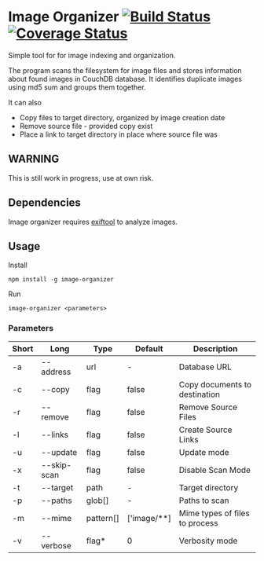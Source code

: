 # Image Organizer [![Build Status](https://travis-ci.org/AGrzes/image-organizer.svg?branch=develop)](https://travis-ci.org/AGrzes/image-organizer) [![Coverage Status](https://coveralls.io/repos/github/AGrzes/image-organizer/badge.svg?branch=develop)](https://coveralls.io/github/AGrzes/image-organizer?branch=develop)
Simple tool for for image indexing and organization.

The program scans the filesystem for image files and stores information about found images in CouchDB database. It identifies duplicate images using md5 sum and groups them together.

It can also 
* Copy files to target directory, organized by image creation date
* Remove source file - provided copy exist
* Place a link to target directory in place where source file was

## WARNING
This is still work in progress, use  at own risk.

## Dependencies
Image organizer requires [exiftool](http://www.sno.phy.queensu.ca/~phil/exiftool/) to analyze images.

## Usage
Install
```
npm install -g image-organizer
```

Run 

```
image-organizer <parameters>
```
### Parameters
| Short | Long | Type | Default | Description |
| --- | --- | --- | --- | --- |
| -a | --address | url | - | Database URL |
| -c | --copy | flag | false | Copy documents to destination |
| -r | --remove | flag | false | Remove Source Files |
|-l | --links | flag | false |  Create Source Links |
|-u | --update | flag | false | Update mode |
|-x | --skip-scan | flag | false | Disable Scan Mode |
|-t | --target | path | - | Target directory |
| -p | --paths | glob[] | - | Paths to scan |
| -m | --mime | pattern[] | ['image/**] | Mime types of files to process |
|-v | --verbose | flag* | 0 | Verbosity mode |
